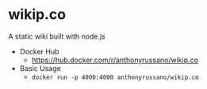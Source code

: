 # wikip.co
A static wiki built with node.js

- Docker Hub
  - https://hub.docker.com/r/anthonyrussano/wikip.co
- Basic Usage
  - `docker run -p 4000:4000 anthonyrussano/wikip.co`

